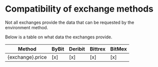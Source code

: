 # Compatibility of exchange methods

Not all exchanges provide the data that can be requested by the environment method.

Below is a table on what data the exchanges provide.

| Method           | ByBit | Deribit | Bittrex | BitMex |
|----------------- | ----- | ------- | ------- | ------ |
| {exchange}.price |  [x]  |   [x]   |   [x]   |   [x]  |